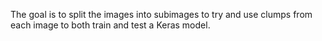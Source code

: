 The goal is to split the images into subimages to try and use clumps from each image to both train and test a Keras model. 
